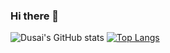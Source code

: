 ### Hi there 👋

<!--
**superlovelace/superlovelace** is a ✨ _special_ ✨ repository because its `README.md` (this file) appears on your GitHub profile.

Here are some ideas to get you started:

- 🔭 I’m currently working on ...
- 🌱 I’m currently learning ...
- 👯 I’m looking to collaborate on ...
- 🤔 I’m looking for help with ...
- 💬 Ask me about ...
- 📫 How to reach me: ...
- 😄 Pronouns: ...
- ⚡ Fun fact: ...
-->

![Dusai's GitHub stats](https://github-readme-stats.vercel.app/api?username=superlovelace&show_icons=true&theme=rose)
[![Top Langs](https://github-readme-stats.vercel.app/api/top-langs/?username=superlovelace&layout=compact&theme=rose)](https://github.com/superlovelace/github-readme-stats)
